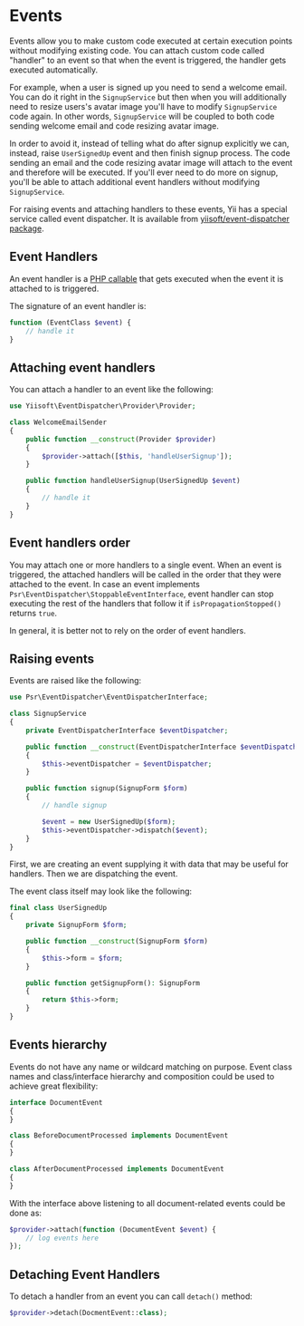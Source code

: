 # Events

Events allow you to make custom code executed at certain execution points without modifying existing code.
You can attach custom code called "handler" to an event so that when the event is triggered, the handler
gets executed automatically. 

For example, when a user is signed up you need to send a welcome email. You can do it right in
the `SignupService` but then when you will additionally need to resize users's avatar image you'll have
to modify `SignupService` code again. In other words, `SignupService` will be coupled to both code sending
welcome email and code resizing avatar image.
 
In order to avoid it, instead of telling what do after signup explicitly we can, instead, raise `UserSignedUp` event
and then finish signup process. The code sending an email and the code resizing avatar image will attach to the event
and therefore will be executed. If you'll ever need to do more on signup, you'll be able to attach additional event
handlers without modifying `SignupService`. 
 
For raising events and attaching handlers to these events, Yii has a special service called event dispatcher.
It is available from [yiisoft/event-dispatcher package](https://github.com/yiisoft/event-dispatcher).

## Event Handlers <span id="event-handlers"></span>

An event handler is a [PHP callable](https://secure.php.net/manual/en/language.types.callable.php) that gets executed
when the event it is attached to is triggered.

The signature of an event handler is:

```php
function (EventClass $event) {
    // handle it
}
```

## Attaching event handlers <span id="attaching-event-handlers"></span>

You can attach a handler to an event like the following:

```php
use Yiisoft\EventDispatcher\Provider\Provider;

class WelcomeEmailSender
{
    public function __construct(Provider $provider)
    {
        $provider->attach([$this, 'handleUserSignup']);
    }

    public function handleUserSignup(UserSignedUp $event)
    {
        // handle it    
    }
}
```

## Event handlers order

You may attach one or more handlers to a single event. When an event is triggered, the attached handlers
will be called in the order that they were attached to the event. In case an event implements
`Psr\EventDispatcher\StoppableEventInterface`, event handler can stop executing the rest of the handlers 
that follow it if `isPropagationStopped()` returns `true`.

In general, it is better not to rely on the order of event handlers.

## Raising events <span id="raising-events"></span>

Events are raised like the following:

```php
use Psr\EventDispatcher\EventDispatcherInterface;

class SignupService
{
    private EventDispatcherInterface $eventDispatcher;

    public function __construct(EventDispatcherInterface $eventDispatcher)
    {
        $this->eventDispatcher = $eventDispatcher;
    }

    public function signup(SignupForm $form)
    {
        // handle signup

        $event = new UserSignedUp($form);
        $this->eventDispatcher->dispatch($event);
    }
}
```

First, we are creating an event supplying it with data that may be useful for handlers. Then we are dispatching
the event.

The event class itself may look like the following:

```php
final class UserSignedUp
{
    private SignupForm $form;

    public function __construct(SignupForm $form)
    {
        $this->form = $form;
    }

    public function getSignupForm(): SignupForm
    {
        return $this->form;
    }
}
```

## Events hierarchy

Events do not have any name or wildcard matching on purpose. Event class names and class/interface hierarchy
and composition could be used to achieve great flexibility:

```php
interface DocumentEvent
{
}

class BeforeDocumentProcessed implements DocumentEvent
{
}

class AfterDocumentProcessed implements DocumentEvent
{
}
```

With the interface above listening to all document-related events could be done as:


```php
$provider->attach(function (DocumentEvent $event) {
    // log events here
});
``` 

## Detaching Event Handlers <span id="detaching-event-handlers"></span>

To detach a handler from an event you can call `detach()` method:


```php
$provider->detach(DocmentEvent::class);
```


